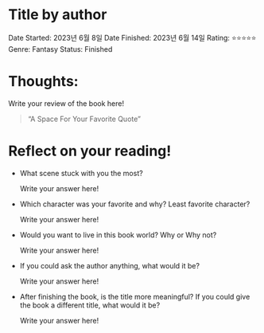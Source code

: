 # Title by author

Date Started: 2023년 6월 8일
Date Finished: 2023년 6월 14일
Rating: ⭐️⭐️⭐️⭐️⭐️
Genre: Fantasy
Status: Finished

# Thoughts:

Write your review of the book here!

> “A Space For Your Favorite Quote”
> 

# Reflect on your reading!

- What scene stuck with you the most?
    
    Write your answer here!
    
- Which character was your favorite and why? Least favorite character?
    
    Write your answer here!
    
- Would you want to live in this book world? Why or Why not?
    
    Write your answer here!
    
- If you could ask the author anything, what would it be?
    
    Write your answer here!
    
- After finishing the book, is the title more meaningful? If you could give the book a different title, what would it be?
    
    Write your answer here!